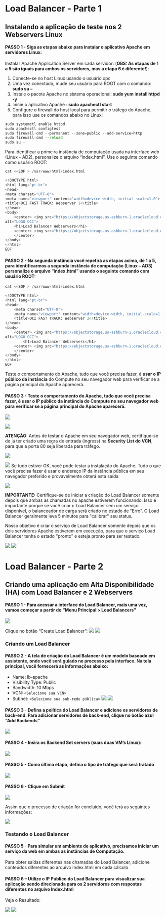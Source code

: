 # Load Balancer - Parte 1

## Instalando a aplicação de teste nos 2 Webservers Linux


####  PASSO 1 - Siga as etapas abaixo para instalar o aplicativo Apache em servidores Linux:

Instalar Apache Application Server em cada servidor:
 (**OBS: As etapas de 1 a 5 são iguais para ambos os servidores, mas a etapa 6 é diferente!**):

 1. Conecte-se no host Linux usando o usuário opc
 2. Uma vez conectado, mude seu usuário para ROOT com o comando: **sudo su –**
 3. Instale o pacote Apache no sistema operacional: **sudo yum install httpd -y**
 4. Inicie o aplicativo Apache : **sudo apachectl start**
 5. Configure o firewall do host local para permitir o tráfego do Apache, para isso use os comandos abaixo no Linux:

```python
sudo systemctl enable httpd
sudo apachectl configtest
sudo firewall-cmd --permanent --zone=public --add-service=http
sudo firewall-cmd --reload
sudo su -
```

Para identificar a primeira instância de computação usada na interface web (Linux -  AD2), personalize o arquivo “index.html”. Use o seguinte comando como usuário ROOT:

```python
cat <<EOF > /var/www/html/index.html
```

```python
<!DOCTYPE html>
<html lang="pt-br">
<head>
<meta charset="UTF-8">
<meta name="viewport" content="width=device-width, initial-scale=1.0">
<title>OCI FAST TRACK: Webserver 1</title>
</head>
<body>
    <center> <img src="https://objectstorage.us-ashburn-1.oraclecloud.com	/n/id3kyspkytmr/b/workshops-materiais/o/ocifasttracklogo.jpg"
alt="LOGO OCI">
    <h1>Load Balancer Webservers</h1>
    <center> <img src="https://objectstorage.us-ashburn-1.oraclecloud.com	/n/id3kyspkytmr/b/workshops-materiais/o/Webserver1.jpg"
    </center>
</body>
</html>
EOF
```

#### PASSO 2 - Na segunda instância você repetirá as etapas acima, **de 1 a 5**, para identificarmos a segunda instância de computação (Linux – AD3) personalize o arquivo “index.html” usando o seguinte comando com usuário ROOT:

```python
cat <<EOF > /var/www/html/index.html
```

```python
<!DOCTYPE html>
<html lang="pt-br">
<head>
    <meta charset="UTF-8">
    <meta name="viewport" content="width=device-width, initial-scale=1.0">
    <title>OCI FAST TRACK: Webserver 2</title>
</head>
<body>
    <center> <img src="https://objectstorage.us-ashburn-1.oraclecloud.com	/n/id3kyspkytmr/b/workshops-materiais/o/ocifasttracklogo.jpg"
alt="LOGO OCI">
        <h1>Load Balancer Webservers</h1>
    <center> <img src="https://objectstorage.us-ashburn-1.oraclecloud.com	/n/id3kyspkytmr/b/workshops-materiais/o/Webserver2.jpg"
    </center>
</body>
</html>
EOF
```

Teste o comportamento do Apache, tudo que você precisa fazer, é **usar o IP público da instância** do Compute no seu navegador web para verificar se a página principal do Apache aparecerá.

#### PASSO 3 - Teste o comportamento do Apache, tudo que você precisa fazer, é **usar o IP público da instância** do Compute no seu navegador web para verificar se a página principal do Apache aparecerá.

![](images/img001.png)

![](images/img002.png)

**ATENÇÃO**: Antes de testar o Apache em seu navegador web, certifique-se de já ter criado uma regra de entrada (ingress) na **Security List do VCN**, para que a porta 80 seja liberada para tráfego.

![](images/img003.png)

![](images/img004.png)
Se tudo estiver OK, você pode testar a instalação do Apache. Tudo o que você precisa fazer é usar o endereço IP da instância pública em seu navegador preferido e provavelmente obterá esta saída:

![](images/img005.png)

**IMPORTANTE:** Certifique-se de iniciar a criação do Load Balancer somente depois que ambas as chamadas no apache estiverem funcionando. Isso é importante porque se você criar o Load Balancer sem um serviço disponível, o balanceador de carga será criado no estado de “Erro”. O Load Balancer geralmente leva 5 minutos para "calibrar" seu status.

Nosso objetivo é criar o serviço de Load Balancer somente depois que os dois servidores Apache estiverem em execução, para que o serviço Load Balancer tenha o estado "pronto" e esteja pronto para ser testado.

![](images/img016.png) 
![](images/img017.png)

# Load Balancer - Parte 2

## Criando uma aplicação em Alta Disponibilidade (HA) com Load Balancer e 2 Webservers


#### PASSO 1 -  Para acessar a interface do Load Balancer, mais uma vez, vamos começar a partir do “Menu Principal > Load Balancers”

![](images/img006.png)

Clique no botão “Create Load Balancer”:
![](images/img007.png)
![](images/img008.png)


### Criando um Load Balancer

#### PASSO 2 -  A tela de criação do Load Balancer é um modelo baseado em assistente, onde você será guiado no processo pela interface. Na tela principal, você fornecerá as informações abaixo:
 - Name: lb-apache
 - Visibility Type: Public
 - Bandwidth: 10 Mbps
 - VCN: `<Selecione sua VCN>`
 - Subnet: `<Selecione sua sub-rede pública>`
![](images/img009.png)
![](images/img010.png)

#### PASSO 3 -  Defina a política do Load Balancer e adicione os servidores de back-end. Para adicionar servidores de back-end, clique no botão azul “Add Backends”

![](images/img011.png)

#### PASSO 4 -  Insira os Backend Set servers (suas duas VM’s Linux):

![](images/img012.png)

#### PASSO 5 -  Como última etapa, defina o tipo de tráfego que será tratado

![](images/img013.png)

#### PASSO 6 -  Clique em Submit

![](images/img014.png)

Assim que o processo de criação for concluído, você terá as seguintes informações:

![](images/img015.png)

### Testando o Load Balancer

#### PASSO 5 - Para simular um ambiente de aplicativo, precisamos iniciar um serviço da web em ambas as instâncias de Computação.

Para obter saídas diferentes nas chamadas do Load Balancer, adicione conteúdos diferentes ao arquivo Index.html em cada cálculo



#### PASSO 6 – Utilize o IP Público do Load Balancer para visualizar sua aplicação sendo direcionada para os 2 servidores com respostas diferentes no arquivo Index.html

Veja o Resultado:

![](images/img018.png) 
![](images/img019.png)